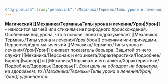 ```yaml
---
{"dg-publish":true,"permalink":"/Механика/Термины/Типы урона и лечения/Подробнее/Магический урон/","noteIcon":"","created":"2025-07-30T10:44:45.561+03:00","updated":"2025-07-29T23:53:00.926+03:00"}
---
```


**Магический [[Механика/Термины/Типы урона и лечения/Урон\|Урон]]** - наносится магией или стихиями не природного происхождения. Особенный вид урона, что в основе своей подразумевает [[Механика/Термины/Типы урона и лечения/Урон\|Урон]] стихиями или причудами. Первоочерёдно магический [[Механика/Термины/Типы урона и лечения/Урон\|Урон]] снижает показатель барьера. Защитой от него служит [[Механика/Персонаж и его анкета/Характеристики/Подробнее/Барьер\|Барьер]] и [[Механика/Персонаж и его анкета/Характеристики/Подробнее/Здоровье\|Здоровье]]. *Если цель не обладает ни барьером, ни здоровьем, то [[Механика/Термины/Типы урона и лечения/Урон\|Урон]] удваивается.*